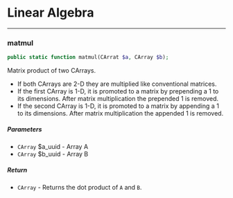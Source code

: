 # Linear Algebra

---

### matmul
```php
public static function matmul(CArrat $a, CArray $b);
```
Matrix product of two CArrays.

- If both CArrays are 2-D they are multiplied like conventional matrices.
- If the first CArray is 1-D, it is promoted to a matrix by prepending a 1 to its dimensions. After matrix multiplication the prepended 1 is removed.
- If the second CArray is 1-D, it is promoted to a matrix by appending a 1 to its dimensions. After matrix multiplication the appended 1 is removed.
##### Parameters

- `CArray` $a_uuid - Array A
- `CArray` $b_uuid - Array B

##### Return

- `CArray` - Returns the dot product of `A` and `B`.



